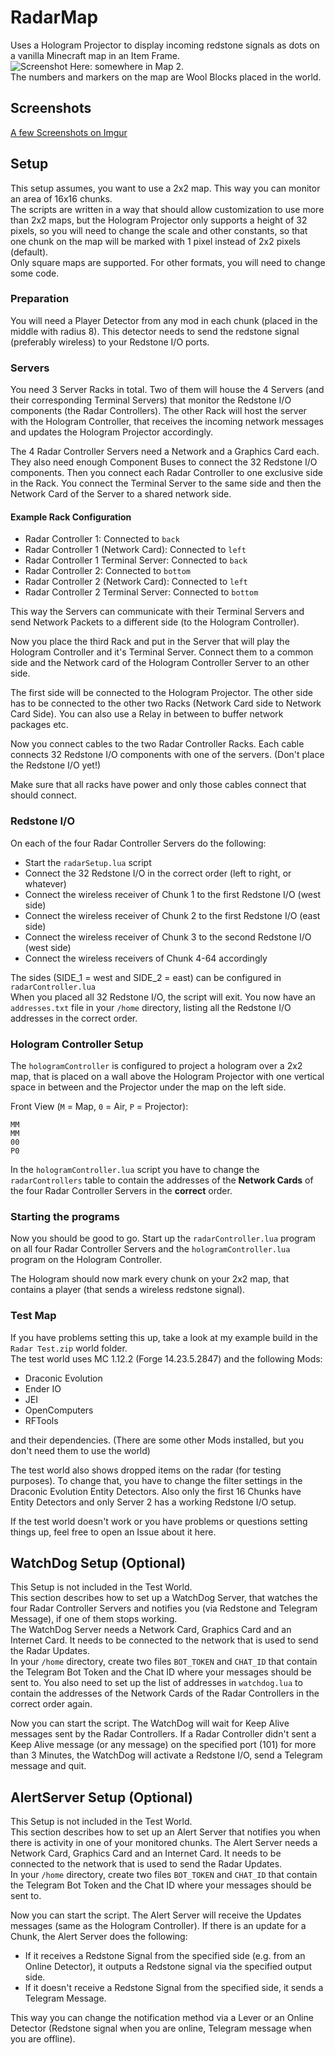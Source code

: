 # RadarMap
Uses a Hologram Projector to display incoming redstone signals as dots on a vanilla Minecraft map in an Item Frame.  
![Screenshot](https://i.imgur.com/3nyV1Wv.png)
Here: somewhere in Map 2.  
The numbers and markers on the map are Wool Blocks placed in the world.

## Screenshots
[A few Screenshots on Imgur](https://imgur.com/gallery/cMYWHkq)

## Setup
This setup assumes, you want to use a 2x2 map. This way you can monitor an area of 16x16 chunks.  
The scripts are written in a way that should allow customization to use more than 2x2 maps, but the Hologram Projector only supports a height of 32 pixels, so you will need to change the scale and other constants, so that one chunk on the map will be marked with 1 pixel instead of 2x2 pixels (default).  
Only square maps are supported. For other formats, you will need to change some code.

### Preparation
You will need a Player Detector from any mod in each chunk (placed in the middle with radius 8). This detector needs to send the redstone signal (preferably wireless) to your Redstone I/O ports.

### Servers
You need 3 Server Racks in total. Two of them will house the 4 Servers (and their corresponding Terminal Servers) that monitor the Redstone I/O components (the Radar Controllers). The other Rack will host the server with the Hologram Controller, that receives the incoming network messages and updates the Hologram Projector accordingly.

The 4 Radar Controller Servers need a Network and a Graphics Card each. They also need enough Component Buses to connect the 32 Redstone I/O components.
Then you connect each Radar Controller to one exclusive side in the Rack. You connect the Terminal Server to the same side and then the Network Card of the Server to a shared network side.

#### Example Rack Configuration
- Radar Controller 1: Connected to `back`
- Radar Controller 1 (Network Card): Connected to `left`
- Radar Controller 1 Terminal Server: Connected to `back`
- Radar Controller 2: Connected to `bottom`
- Radar Controller 2 (Network Card): Connected to `left`
- Radar Controller 2 Terminal Server: Connected to `bottom`

This way the Servers can communicate with their Terminal Servers and send Network Packets to a different side (to the Hologram Controller).

Now you place the third Rack and put in the Server that will play the Hologram Controller and it's Terminal Server. Connect them to a common side and the Network card of the Hologram Controller Server to an other side.

The first side will be connected to the Hologram Projector.
The other side has to be connected to the other two Racks (Network Card side to Network Card Side). You can also use a Relay in between to buffer network packages etc.

Now you connect cables to the two Radar Controller Racks. Each cable connects 32 Redstone I/O components with one of the servers. (Don't place the Redstone I/O yet!)

Make sure that all racks have power and only those cables connect that should connect.

### Redstone I/O
On each of the four Radar Controller Servers do the following:
- Start the `radarSetup.lua` script
- Connect the 32 Redstone I/O in the correct order (left to right, or whatever)
- Connect the wireless receiver of Chunk 1 to the first Redstone I/O (west side)
- Connect the wireless receiver of Chunk 2 to the first Redstone I/O (east side)
- Connect the wireless receiver of Chunk 3 to the second Redstone I/O (west side)
- Connect the wireless receivers of Chunk 4-64 accordingly

The sides (SIDE_1 = west and SIDE_2 = east) can be configured in `radarController.lua`  
When you placed all 32 Redstone I/O, the script will exit. You now have an `addresses.txt` file in your `/home` directory, listing all the Redstone I/O addresses in the correct order.

### Hologram Controller Setup
The `hologramController` is configured to project a hologram over a 2x2 map, that is placed on a wall above the Hologram Projector with one vertical space in between and the Projector under the map on the left side.

Front View (`M` = Map, `0` = Air, `P` = Projector):
```
MM
MM
00
P0
```

In the `hologramController.lua` script you have to change the `radarControllers` table to contain the addresses of the **Network Cards** of the four Radar Controller Servers in the **correct** order.

### Starting the programs
Now you should be good to go. Start up the `radarController.lua` program on all four Radar Controller Servers and the `hologramController.lua` program on the Hologram Controller.

The Hologram should now mark every chunk on your 2x2 map, that contains a player (that sends a wireless redstone signal).

### Test Map
If you have problems setting this up, take a look at my example build in the `Radar Test.zip` world folder.  
The test world uses MC 1.12.2 (Forge 14.23.5.2847) and the following Mods:
- Draconic Evolution
- Ender IO
- JEI
- OpenComputers
- RFTools

and their dependencies. (There are some other Mods installed, but you don't need them to use the world)

The test world also shows dropped items on the radar (for testing purposes). To change that, you have to change the filter settings in the Draconic Evolution Entity Detectors. Also only the first 16 Chunks have Entity Detectors and only Server 2 has a working Redstone I/O setup.

If the test world doesn't work or you have problems or questions setting things up, feel free to open an Issue about it here.

## WatchDog Setup (Optional)
This Setup is not included in the Test World.  
This section describes how to set up a WatchDog Server, that watches the four Radar Controller Servers and notifies you (via Redstone and Telegram Message), if one of them stops working.  
The WatchDog Server needs a Network Card, Graphics Card and an Internet Card. It needs to be connected to the network that is used to send the Radar Updates.  
In your `/home` directory, create two files `BOT_TOKEN` and `CHAT_ID` that contain the Telegram Bot Token and the Chat ID where your messages should be sent to.
You also need to set up the list of addresses in `watchdog.lua` to contain the addresses of the Network Cards of the Radar Controllers in the correct order again.

Now you can start the script. The WatchDog will wait for Keep Alive messages sent by the Radar Controllers. If a Radar Controller didn't sent a Keep Alive message (or any message) on the specified port (101) for more than 3 Minutes, the WatchDog will activate a Redstone I/O, send a Telegram message and quit.

## AlertServer Setup (Optional)
This Setup is not included in the Test World.  
This section describes how to set up an Alert Server that notifies you when there is activity in one of your monitored chunks.
The Alert Server needs a Network Card, Graphics Card and an Internet Card. It needs to be connected to the network that is used to send the Radar Updates.  
In your `/home` directory, create two files `BOT_TOKEN` and `CHAT_ID` that contain the Telegram Bot Token and the Chat ID where your messages should be sent to.

Now you can start the script. The Alert Server will receive the Updates messages (same as the Hologram Controller).
If there is an update for a Chunk, the Alert Server does the following:
- If it receives a Redstone Signal from the specified side (e.g. from an Online Detector), it outputs a Redstone signal via the specified output side.
- If it doesn't receive a Redstone Signal from the specified side, it sends a Telegram Message.

This way you can change the notification method via a Lever or an Online Detector (Redstone signal when you are online, Telegram message when you are offline).
